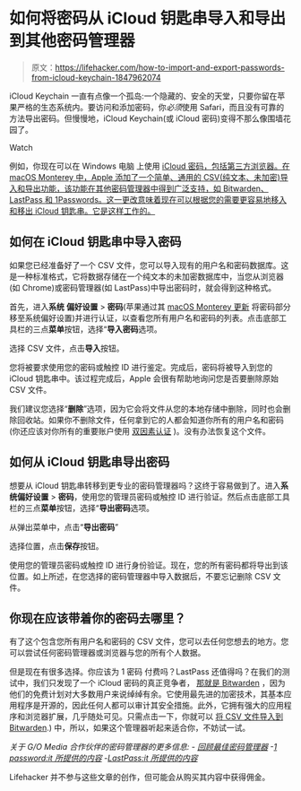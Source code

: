 # 如何将密码从 iCloud 钥匙串导入和导出到其他密码管理器

> 原文：<https://lifehacker.com/how-to-import-and-export-passwords-from-icloud-keychain-1847962074>

iCloud Keychain 一直有点像一个孤岛:一个隐藏的、安全的天堂，只要你留在苹果严格的生态系统内。要访问和添加密码，你*必须*使用 Safari，而且没有可靠的方法导出密码。但慢慢地，iCloud Keychain(或 iCloud 密码)变得不那么像围墙花园了。

Watch

例如，你现在可以在 Windows 电脑 上使用 [iCloud 密码，包括第三方浏览器。在 macOS Monterey 中，Apple 添加了一个简单、通用的 CSV(纯文本、未加密)导入和导出功能，该功能在其他密码管理器中得到广泛支持，如 Bitwarden、LastPass 和 1Passwords。这一更改意味着现在可以根据您的需要更容易地移入和移出 iCloud 钥匙串。它是这样工作的。](https://lifehacker.com/how-to-finally-use-your-icloud-passwords-on-windows-1847507307)

## 如何在 iCloud 钥匙串中导入密码

如果您已经准备好了一个 CSV 文件，您可以导入现有的用户名和密码数据库。这是一种标准格式，它将数据存储在一个纯文本的未加密数据库中，当您从浏览器(如 Chrome)或密码管理器(如 LastPass)中导出密码时，就会得到这种格式。

首先，进入**系统** **偏好设置** > **密码**(苹果通过其 [macOS Monterey 更新](https://lifehacker.com/31-new-macos-monterey-features-youll-actually-want-to-u-1847900965) 将密码部分移至系统偏好设置)并进行认证，以查看您所有用户名和密码的列表。点击底部工具栏的三点**菜单**按钮，选择“**导入密码**选项。

选择 CSV 文件，点击**导入**按钮。

您将被要求使用您的密码或触控 ID 进行鉴定。完成后，密码将被导入到您的 iCloud 钥匙串中。该过程完成后，Apple 会很有帮助地询问您是否要删除原始 CSV 文件。

我们建议您选择“**删除**”选项，因为它会将文件从您的本地存储中删除，同时也会删除回收站。如果你不删除文件，任何拿到它的人都会知道你所有的用户名和密码(你还应该对你所有的重要账户使用 [双因素认证](https://lifehacker.com/no-one-knows-about-two-factor-authentication-and-privat-1838913065) )。没有办法恢复这个文件。

## 如何从 iCloud 钥匙串导出密码

想要从 iCloud 钥匙串转移到更专业的密码管理器吗？这终于容易做到了。进入**系统偏好设置** > **密码**，使用您的管理员密码或触控 ID 进行验证。然后点击底部工具栏的三点**菜单**按钮，选择“**导出密码**选项。

从弹出菜单中，点击“**导出密码**”

选择位置，点击**保存**按钮。

使用您的管理员密码或触控 ID 进行身份验证。现在，您的所有密码都将导出到该位置。如上所述，在您选择的密码管理器中导入数据后，不要忘记删除 CSV 文件。

## 你现在应该带着你的密码去哪里？

有了这个包含您所有用户名和密码的 CSV 文件，您可以去任何您想去的地方。您可以尝试任何密码管理器或浏览器与您的所有个人数据。

但是现在有很多选择。你应该为 1 密码 付费吗？LastPass 还值得吗？在我们的测试中，我们只发现了一个 iCloud 密码的真正竞争者， [那就是 Bitwarden](https://lifehacker.com/bitwarden-is-now-the-best-free-alternative-to-lastpass-1846289833) ，因为他们的免费计划对大多数用户来说绰绰有余。它使用最先进的加密技术，其基本应用程序是开源的，因此任何人都可以审计其安全措施。此外，它拥有强大的应用程序和浏览器扩展，几乎随处可见。只需点击一下，你就可以 [将 CSV 文件导入到 Bitwarden](https://bitwarden.com/help/article/import-data/#:~:text=Import%20to%20your%20Personal%20Vault,-Importing%20data%20to&text=To%20import%20your%20data%3A,Bitwarden%20support%20for%20import%3F).) 中，所以，如果这个管理器听起来适合你，不妨试一试。

*关于 G/O Media 合作伙伴的密码管理器的更多信息:*
*-* [*回顾最佳密码管理器*](https://lifehacker.com/advisor/best-password-manager/)
*-*[*1 password:it 所提供的内容*](https://lifehacker.com/advisor/1password-review/)
*-*[*LastPass:it 所提供的内容*](https://lifehacker.com/advisor/lastpass-review/)

Lifehacker 并不参与这些文章的创作，但可能会从购买其内容中获得佣金。